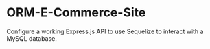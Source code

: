 # ORM-E-Commerce-Site
 Configure a working Express.js API to use Sequelize to interact with a MySQL database.
